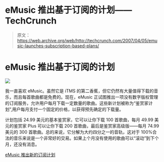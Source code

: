 # eMusic 推出基于订阅的计划——TechCrunch

> 原文：<https://web.archive.org/web/http://techcrunch.com/2007/04/05/emusic-launches-subscription-based-plans/>

# eMusic 推出基于订阅的计划

![](img/8e57b7f9bdb9cbd55a12a71c816f61f6.png)

我一直喜欢 eMusic。虽然它是 iTMS 的第二香蕉，但它仍然有大量值得下载的音乐，而且每首歌曲都是免费的。现在，eMusic 正试图推出一项没有数字版权管理的订阅服务，允许用户每月下载一定数量的歌曲。这些新计划被称为“鉴赏家计划”,用户每月支付一个固定的价格，以获得预先确定的下载量。

计划包括 24.99 美元的基本鉴赏家，它可以让你下载 100 首歌曲，每月 49.99 美元的鉴赏家 Plus 可以让你下载 200 首歌曲，最后是鉴赏家高级版——每月 74.99 美元的 300 首歌曲。总的来说，它分解为大约四分之一的音轨，这对于 100%合法的音乐来说是一个非常好的交易。如果上个月没有使用的歌曲可以“滚动”到下个月，还没有消息。

[eMusic 推出新的订阅计划](https://web.archive.org/web/20210302024700/http://ilounge.com/index.php/news/comments/emusic-launches-new-subscription-plans/)